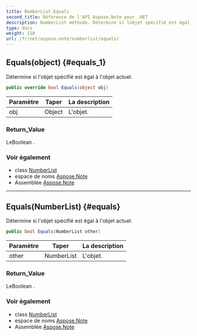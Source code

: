 ```yaml
---
title: NumberList.Equals
second_title: Référence de l'API Aspose.Note pour .NET
description: NumberList méthode. Détermine si lobjet spécifié est égal à lobjet actuel.
type: docs
weight: 110
url: /fr/net/aspose.note/numberlist/equals/
---
```

## Equals(object) {#equals_1}

Détermine si l'objet spécifié est égal à l'objet actuel.

```csharp
public override bool Equals(object obj)
```

| Paramètre | Taper | La description |
| --- | --- | --- |
| obj | Object | L'objet. |

### Return_Value

LeBoolean .

### Voir également

* class [NumberList](../)
* espace de noms [Aspose.Note](../../numberlist/)
* Assemblée [Aspose.Note](../../../)

---

## Equals(NumberList) {#equals}

Détermine si l'objet spécifié est égal à l'objet actuel.

```csharp
public bool Equals(NumberList other)
```

| Paramètre | Taper | La description |
| --- | --- | --- |
| other | NumberList | L'objet. |

### Return_Value

LeBoolean .

### Voir également

* class [NumberList](../)
* espace de noms [Aspose.Note](../../numberlist/)
* Assemblée [Aspose.Note](../../../)


